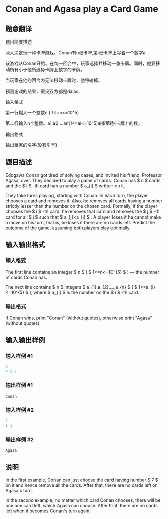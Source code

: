 # Conan and Agasa play a Card Game

## 题意翻译

题目简要描述

两人决定玩一种卡牌游戏。Conan有n张卡牌,第i张卡牌上写着一个数字ai.

该游戏从Conan开始。在每一回合中，玩家选择并移动一张卡牌。同时，他要移动所有小于他所选择卡牌上数字的卡牌。

当玩家在他的回合内无法移动卡牌时，他将输掉。

预测游戏的结果，假设双方都是dalao.

输入格式

第一行输入一个整数n ( 1<=n<=10^5)

第二行输入n个整数。a1,a2,…an(1<=ai<=10^5)ai指第i张卡牌上的数。

输出格式

输出赢家的名字(没有引号)

## 题目描述

Edogawa Conan got tired of solving cases, and invited his friend, Professor Agasa, over. They decided to play a game of cards. Conan has $ n $ cards, and the $ i $ -th card has a number $ a_{i} $ written on it.

They take turns playing, starting with Conan. In each turn, the player chooses a card and removes it. Also, he removes all cards having a number strictly lesser than the number on the chosen card. Formally, if the player chooses the $ i $ -th card, he removes that card and removes the $ j $ -th card for all $ j $ such that $ a_{j}<a_{i} $ . A player loses if he cannot make a move on his turn, that is, he loses if there are no cards left. Predict the outcome of the game, assuming both players play optimally.

## 输入输出格式

### 输入格式

The first line contains an integer $ n $ ( $ 1<=n<=10^{5} $ ) — the number of cards Conan has.

The next line contains $ n $ integers $ a_{1},a_{2},...,a_{n} $ ( $ 1<=a_{i}<=10^{5} $ ), where $ a_{i} $ is the number on the $ i $ -th card.

### 输出格式

If Conan wins, print "Conan" (without quotes), otherwise print "Agasa" (without quotes).

## 输入输出样例

### 输入样例 #1

```cpp
3
4 5 7

```
### 输出样例 #1

```cpp
Conan

```
### 输入样例 #2

```cpp
2
1 1

```
### 输出样例 #2

```cpp
Agasa

```
## 说明

In the first example, Conan can just choose the card having number $ 7 $ on it and hence remove all the cards. After that, there are no cards left on Agasa's turn.

In the second example, no matter which card Conan chooses, there will be one one card left, which Agasa can choose. After that, there are no cards left when it becomes Conan's turn again.

